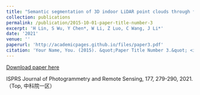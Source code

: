 ```yaml
---
title: "Semantic segmentation of 3D indoor LiDAR point clouds through feature pyramid architecture search"
collection: publications
permalink: /publication/2015-10-01-paper-title-number-3
excerpt: 'H Lin, S Wu, Y Chen*, W Li, Z Luo, C Wang, J Li*'
date: '2021'
venue: ''
paperurl: 'http://academicpages.github.io/files/paper3.pdf'
citation: 'Your Name, You. (2015). &quot;Paper Title Number 3.&quot; <i>Journal 1</i>. 1(3).'
---
```


[Download paper here](http://academicpages.github.io/files/paper3.pdf)

ISPRS Journal of Photogrammetry and Remote Sensing, 177, 279-290, 2021. （Top, 中科院一区）
